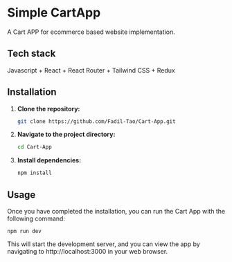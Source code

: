 # Simple CartApp 
A Cart APP for ecommerce based website implementation.

## Tech stack
Javascript + React + React Router + Tailwind CSS + Redux

## Installation

1. **Clone the repository:**

    ```bash
    git clone https://github.com/Fadil-Tao/Cart-App.git
    ```

2. **Navigate to the project directory:**

    ```bash
    cd Cart-App
    ```

3. **Install dependencies:**

    ```bash
    npm install
    ```

## Usage

Once you have completed the installation, you can run the Cart App with the following command:

    
    npm run dev
   
This will start the development server, and you can view the app by navigating to http://localhost:3000 in your web browser.

